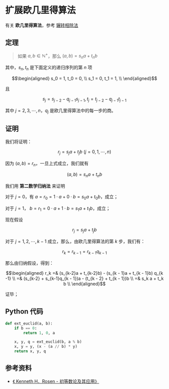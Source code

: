 # 扩展欧几里得算法

[annotation]: [id] (72a58aa9-bb66-4f83-8487-047e5a627d8a)
[annotation]: [status] (public)
[annotation]: [create_time] (2021-09-21 22:31:18)
[annotation]: [category] (计算机科学)
[annotation]: [tags] (密码学|数论)
[annotation]: [comments] (true)
[annotation]: [url] (http://blog.ccyg.studio/article/72a58aa9-bb66-4f83-8487-047e5a627d8a)

有关 **欧几里得算法**，参考 [辗转相除法](http://blog.ccyg.studio/article/b44ab1db-3b9f-480c-9daa-49c88b1204ee)

## 定理

> 如果 $a, b \in \mathbb{N^+}$，那么 $(a, b) = s_na + t_n b$

其中，$s_n, t_n$ 是下面定义的递归序列的第 $n$ 项

$$\begin{aligned}
s_0 = 1, t_0 = 0, \\
s_1 = 0, t_1 = 1, \\
\end{aligned}$$

且

$$s_j = s_{j-2} - q_{j-1}s_{j-1}, t_j = t_{j-2} - q_{j-1}t_{j-1}$$

其中 $j=2, 3, \cdots, n$，$q_j$ 是欧几里得算法中的每一步的商。

## 证明

我们将证明：

$$r_j = s_ja + t_jb\ (j = 0, 1, \cdots, n)$$

因为 $(a, b) = r_n$，一旦上式成立，我们就有

$$(a, b) = s_na + t_n b$$

我们用 **第二数学归纳法** 来证明

对于 $j = 0$，有 $a = r_0 = 1 \cdot a + 0 \cdot b = s_0 a + t_0 b$，成立；

对于 $j = 1$， $b = r_1 = 0 \cdot a + 1 \cdot b = s_1 a + t_1 b$，成立；

现在假设

$$r_j = s_ja + t_jb$$

对于 $j = 1, 2, \cdots, k-1$ 成立，那么，由欧几里得算法的第 $k$ 步，我们有：

$$r_k = r_{k - 1} = r_{k - 1}q_{k - 1}$$

那么由归纳假设，得到：

$$\begin{aligned}
r_k =& (s_{k-2}a + t_{k-2}b) - (s_{k - 1}a + t_{k - 1}b) q_{k -1} \\
=& (s_{k-2} + s_{k-1}q_{k - 1})a - (t_{k - 2} + t_{k - 1})b \\
=& s_k a + t_k b \\
\end{aligned}$$

证毕；

## Python 代码

```python
def ext_euclid(a, b):
    if b == 0:
        return 1, 0, a

    x, y, q = ext_euclid(b, a % b)
    x, y = y, (x - (a // b) * y)
    return x, y, q
```

## 参考资料 

- [《 Kenneth H．Rosen - 初等数论及其应用》](https://book.douban.com/subject/3802271/)
